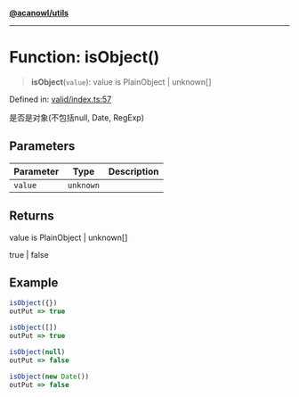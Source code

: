 [**@acanowl/utils**](../../README.md)

***

# Function: isObject()

> **isObject**(`value`): value is PlainObject \| unknown\[\]

Defined in: [valid/index.ts:57](https://github.com/acanowl/acanowl-framework/blob/e83eea0b29b448bee66564c78f8f3ea4fab8f88b/packages/utils/src/valid/index.ts#L57)

是否是对象(不包括null, Date, RegExp)

## Parameters

| Parameter | Type | Description |
| ------ | ------ | ------ |
| `value` | `unknown` |  |

## Returns

value is PlainObject \| unknown\[\]

true | false

## Example

```ts
isObject({})
outPut => true

isObject([])
outPut => true

isObject(null)
outPut => false

isObject(new Date())
outPut => false
```
